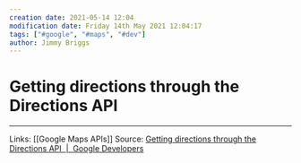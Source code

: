 ```yaml
---
creation date: 2021-05-14 12:04
modification date: Friday 14th May 2021 12:04:17
tags: ["#google", "#maps", "#dev"]
author: Jimmy Briggs
---
```


# Getting directions through the Directions API

***
Links: [[Google Maps APIs]]
Source: [Getting directions through the Directions API  |  Google Developers](https://developers.google.com/maps/documentation/directions/get-directions)

